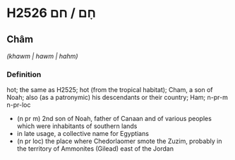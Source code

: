 # H2526 חָם / חם

## Châm

_(khawm | hawm | hahm)_

### Definition

hot; the same as H2525; hot (from the tropical habitat); Cham, a son of Noah; also (as a patronymic) his descendants or their country; Ham; n-pr-m n-pr-loc

- (n pr m) 2nd son of Noah, father of Canaan and of various peoples which were inhabitants of southern lands
- in late usage, a collective name for Egyptians
- (n pr loc) the place where Chedorlaomer smote the Zuzim, probably in the territory of Ammonites (Gilead) east of the Jordan
